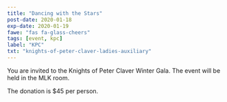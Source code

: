 ```yaml
---
title: "Dancing with the Stars"
post-date: 2020-01-18
exp-date: 2020-01-19
fawe: "fas fa-glass-cheers"
tags: [event, kpc]
label: "KPC"
txt: "knights-of-peter-claver-ladies-auxiliary"
---
```

You are invited to the Knights of Peter Claver Winter Gala. The event will be held in the MLK room.

The donation is $45 per person.
